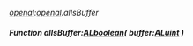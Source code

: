 _[openal](../../modules/openal/openal-module.md):[openal](../../modules/openal/openal-module.md).alIsBuffer_
##### Function alIsBuffer:[ALboolean](../../modules/openal/openal-alboolean.md)( buffer:[ALuint](../../modules/openal/openal-aluint.md) )
